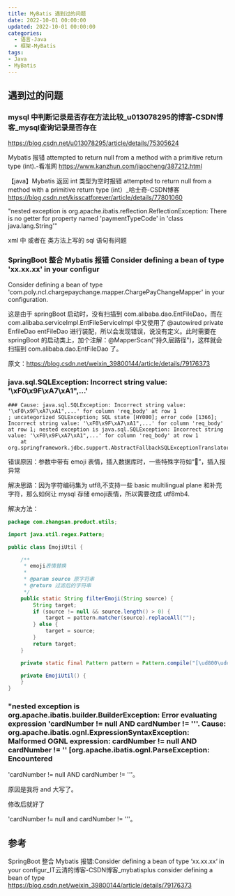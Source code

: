 ```yaml
---
title: MyBatis 遇到过的问题
date: 2022-10-01 00:00:00
updated: 2022-10-01 00:00:00
categories:
  - 语言-Java
  - 框架-MyBatis
tags:
- Java
- MyBatis
---
```


## 遇到过的问题

### mysql 中判断记录是否存在方法比较_u013078295的博客-CSDN博客_mysql查询记录是否存在

<https://blog.csdn.net/u013078295/article/details/75305624>

Mybatis 报错 attempted to return null from a method with a primitive return type (int).-看准网
<https://www.kanzhun.com/jiaocheng/387212.html>

【java】Mybatis 返回 int 类型为空时报错 attempted to return null from a method with a primitive return type (int）_哈士奇-CSDN博客
<https://blog.csdn.net/kisscatforever/article/details/77801060>

"nested exception is org.apache.ibatis.reflection.ReflectionException: There is no getter for property named 'paymentTypeCode' in 'class java.lang.String'"

xml 中 或者在 类方法上写的 sql 语句有问题

### SpringBoot 整合 Mybatis 报错 Consider defining a bean of type 'xx.xx.xx' in your configur

Consider defining a bean of type 'com.poly.ncl.chargepaychange.mapper.ChargePayChangeMapper' in your configuration.

这是由于 springBoot 启动时，没有扫描到 com.alibaba.dao.EntFileDao，而在 com.alibaba.serviceImpl.EntFileServiceImpl 中又使用了 @autowired private EnfileDao entFileDao 进行装配，所以会发现错误，说没有定义。此时需要在 springBoot 的启动类上，加个注解：@MapperScan("持久层路径")，这样就会扫描到 com.alibaba.dao.EntFileDao 了。

原文：<https://blog.csdn.net/weixin_39800144/article/details/79176373>

### java.sql.SQLException: Incorrect string value: '\xF0\x9F\xA7\xA1",...'

```text
### Cause: java.sql.SQLException: Incorrect string value: '\xF0\x9F\xA7\xA1",...' for column 'req_body' at row 1
; uncategorized SQLException; SQL state [HY000]; error code [1366]; Incorrect string value: '\xF0\x9F\xA7\xA1",...' for column 'req_body' at row 1; nested exception is java.sql.SQLException: Incorrect string value: '\xF0\x9F\xA7\xA1",...' for column 'req_body' at row 1
    at org.springframework.jdbc.support.AbstractFallbackSQLExceptionTranslator.translate(AbstractFallbackSQLExceptionTranslator.java:89)
```

错误原因：参数中带有 emoji 表情，插入数据库时，一些特殊字符如“🌙”，插入报异常

解决思路：因为字符编码集为 utf8,不支持一些 basic multilingual plane 和补充字符，那么如何让 mysql 存储 emoji表情，所以需要改成 utf8mb4.

解决方法：

```java
package com.zhangsan.product.utils;

import java.util.regex.Pattern;

public class EmojiUtil {

    /**
     * emoji表情替换
     *
     * @param source 原字符串
     * @return 过滤后的字符串
     */
    public static String filterEmoji(String source) {
        String target;
        if (source != null && source.length() > 0) {
            target = pattern.matcher(source).replaceAll("");
        } else {
            target = source;
        }
        return target;
    }

    private static final Pattern pattern = Pattern.compile("[\ud800\udc00-\udbff\udfff\ud800-\udfff]");

    private EmojiUtil() {
    }
}
```

### "nested exception is org.apache.ibatis.builder.BuilderException: Error evaluating expression 'cardNumber != null AND cardNumber != '''. Cause: org.apache.ibatis.ognl.ExpressionSyntaxException: Malformed OGNL expression: cardNumber != null AND cardNumber != '' [org.apache.ibatis.ognl.ParseException: Encountered

'cardNumber != null AND cardNumber != '''。

原因是我将 and 大写了。

修改后就好了

'cardNumber != null and cardNumber != '''。

## 参考

SpringBoot 整合 Mybatis 报错:Consider defining a bean of type ‘xx.xx.xx‘ in your configur_IT云清的博客-CSDN博客_mybatisplus consider defining a bean of type
<https://blog.csdn.net/weixin_39800144/article/details/79176373>
